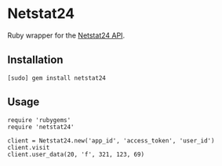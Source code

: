 # Netstat24

Ruby wrapper for the [Netstat24 API](http://netstat24.com/documentation/podklyuchenie_k_sisteme/collector_api).

## Installation

    [sudo] gem install netstat24

## Usage

    require 'rubygems'
    require 'netstat24'

    client = Netstat24.new('app_id', 'access_token', 'user_id')
    client.visit
    client.user_data(20, 'f', 321, 123, 69)